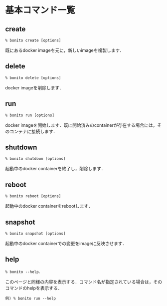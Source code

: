 # 基本コマンド一覧

## create
    % bonito create [options]
既にあるdocker imageを元に，新しいimageを複製します．

## delete
    % bonito delete [options]
docker imageを削除します．

## run
    % bonito run [options]
docker imageを開始します．既に開始済みのcontainerが存在する場合には，そのコンテナに接続します．

## shutdown
    % bonito shutdown [options]
起動中のdocker containerを終了し，削除します．

## reboot
    % bonito reboot [options]
起動中のdocker containerをrebootします．

## snapshot
    % bonito snapshot [options]
起動中のdocker containerでの変更をimageに反映させます．

## help
    % bonito --help．
このページと同様の内容を表示する．コマンド名が指定されている場合は，そのコマンドのhelpを表示する．

    例) % bonito run --help 
